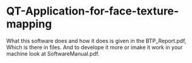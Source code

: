 # QT-Application-for-face-texture-mapping
What this software does and how it does is given in the BTP_Report.pdf, Which is there in files. And to develope it more or imake it work in your machine look at SoftwareManual.pdf.


